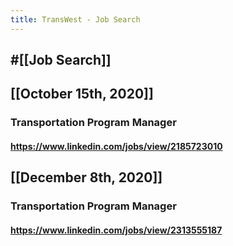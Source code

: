 ```yaml
---
title: TransWest - Job Search
---
```


## #[[Job Search]]

## 

## [[October 15th, 2020]]
### Transportation Program Manager
#### https://www.linkedin.com/jobs/view/2185723010

## [[December 8th, 2020]]
### Transportation Program Manager
#### https://www.linkedin.com/jobs/view/2313555187

